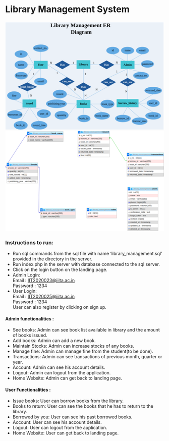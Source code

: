 # Library Management System

### 
![ER Diagram](./images/er.png)
![Schema Diagram](./images/schema.png)



### Instructions to run:

- Run sql commands from the sql file with name ‘library_management.sql’ provided in the directory in the server.
- Run index.php in the server with database connected to the sql server.
- Click on the login button on the landing page. 
- Admin Login:\
    Email : IIT2020023@iiita.ac.in \
    Password : 1234
- User Login:\
    Email : IIT2020025@iiita.ac.in\
    Password : 1234\
    User can also register by clicking on sign up.


#### Admin functionalities :
- See books: Admin can see book list available in library and the amount of books issued.
- Add books: Admin can add a new book.
- Maintain Stocks: Admin can increase stocks of any books. 
- Manage fine: Admin can manage fine from the student(to be done).
- Transactions: Admin can see transactions of previous month, quarter or year.
- Account: Admin can see his account details.
- Logout: Admin can logout from the application.
- Home Website: Admin can get back to landing page.

#### User Functionalities : 
- Issue books: User can borrow books from the library.
- Books to return: User can see the books that he has to return to the library.
- Borrowed by you: User can see his past borrowed books.
- Account: User can see his account details.
- Logout: User can logout from the application.
- Home Website: User can get back to landing page.


